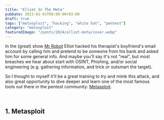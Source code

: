 ```yaml
---
title: "Elliot In The Meta"
pubDate: 2023-01-01T09:00:00+03:00
draft: true
tags: ["metasploit", "hacking", "white hat", "pentest"]
category: "metasploit"
featuredImage: "/posts/2024/elliot-meta/cover.webp"
---
```


In the (great) show [Mr Robot](https://en.wikipedia.org/wiki/Mr._Robot) Elliot hacked his therapist's boyfriend's email account by calling him and pretend to be someone from his bank and asked him for some general info. And maybe you'll say it's not "real", but most breaches we hear about start with OSINT, Phishing, and/or social engineering (e.g. gathering information, and trick or outsmart the target).

So I thought to myself it'll be a great training to try and mimk this attack, and also great opportunity to dive deeper and learn one of the most famous tools out there in the pentest community: [Metasploit](https://www.metasploit.com).

&nbsp;

## 1. Metasploit
